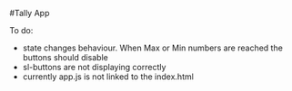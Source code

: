 #Tally App

To do:

- state changes behaviour. When Max or Min numbers are reached the buttons should disable
- sl-buttons are not displaying correctly
- currently app.js is not linked to the index.html

